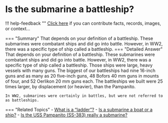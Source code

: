 # Is the submarine a battleship?

!!! help-feedback ""
    <a href="/feedback/" data-feedback-link>Click here</a>
    if you can contribute facts, records, images, or context…

<a id="summary"></a>
=== "Summary"
    That depends on your definition of a battleship. These submarines were combatant ships and did go into battle. However, in WW2, there was a specific type of ship called a battleship.
=== "Detailed Answer"
    That depends on your definition of a battleship.  These submarines were combatant ships and did go into battle.  However, in WW2, there was a specific type of ship called a battleship.  Those ships were large, heavy vessels with many guns.  The biggest of our battleships had nine 16-inch guns and as many as 20 five-inch guns, 48 Bofors 40 mm guns in mounts of four, and 52 Oerlikon 20 mm guns each.  The battleships we built were 25 times larger, by displacement (or heavier), than the Pampanito.

    In WW2, submarines were certainly in battles, but were not referred to as battleships.
=== "Related Topics"
    - [What is a “ladder”?](./what-is-a-ladder.md#summary)
    - [Is a submarine a boat or a ship?](./is-a-submarine-a-boat-or-a-ship.md#summary)
    - [Is the USS Pampanito (SS-383) really a submarine?](./is-the-uss-pampanito-ss-383-really-a-submarine.md#summary)